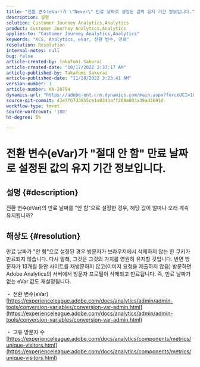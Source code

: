 ```yaml
---
title: "전환 변수(eVar)가 \"Never\" 만료 날짜로 설정된 값의 유지 기간 정보입니다."
description: 설명
solution: Customer Journey Analytics,Analytics
product: Customer Journey Analytics,Analytics
applies-to: "Customer Journey Analytics,Analytics"
keywords: "KCS, Analytics, eVar, 전환 변수, 만료"
resolution: Resolution
internal-notes: null
bug: false
article-created-by: Takafumi Sakurai
article-created-date: "10/17/2022 2:37:17 AM"
article-published-by: Takafumi Sakurai
article-published-date: "11/28/2022 3:23:41 AM"
version-number: 1
article-number: KA-20794
dynamics-url: "https://adobe-ent.crm.dynamics.com/main.aspx?forceUCI=1&pagetype=entityrecord&etn=knowledgearticle&id=730c1297-c44d-ed11-bba2-000d3a5c1bcc"
source-git-commit: 43e7f67d3855ce1a934baff208e003a39ad3691d
workflow-type: tm+mt
source-wordcount: '180'
ht-degree: 5%

---
```


# 전환 변수(eVar)가 &quot;절대 안 함&quot; 만료 날짜로 설정된 값의 유지 기간 정보입니다.

## 설명 {#description}

전환 변수(eVar)의 만료 날짜를 &quot;안 함&quot;으로 설정한 경우, 해당 값이 얼마나 오래 계속 유지됩니까?

## 해상도 {#resolution}


만료 날짜가 &quot;안 함&quot;으로 설정된 경우 방문자가 브라우저에서 삭제하지 않는 한 쿠키가 만료되지 않습니다. 다시 말해, 그것은 그것의 가치를 영원히 유지할 것입니다. 반면 방문자가 13개월 동안 사이트를 재방문하지 않고(이미지 요청을 제출하지 않음) 방문하면 Adobe Analytics의 서버에서 방문자 프로필이 삭제되고 만료됩니다. 즉, 만료 날짜가 없는 eVar 값도 재설정됩니다.

・ 전환 변수(eVar)
[https://experienceleague.adobe.com/docs/analytics/admin/admin-tools/conversion-variables/conversion-var-admin.html](https://experienceleague.adobe.com/docs/analytics/admin/admin-tools/conversion-variables/conversion-var-admin.html)

・ 고유 방문자 수
[https://experienceleague.adobe.com/docs/analytics/components/metrics/unique-visitors.html](https://experienceleague.adobe.com/docs/analytics/components/metrics/unique-visitors.html)
